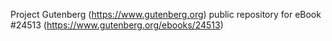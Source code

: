 Project Gutenberg (https://www.gutenberg.org) public repository for eBook #24513 (https://www.gutenberg.org/ebooks/24513)
